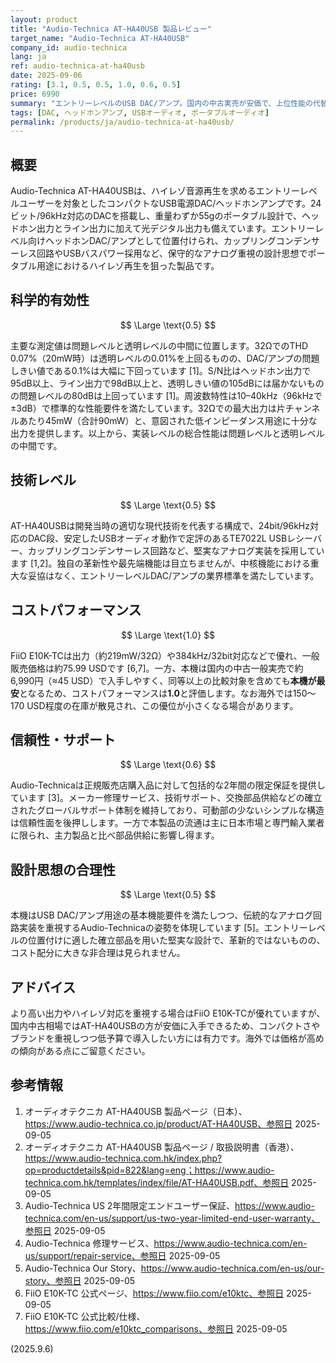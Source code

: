 ```yaml
---
layout: product
title: "Audio-Technica AT-HA40USB 製品レビュー"
target_name: "Audio-Technica AT-HA40USB"
company_id: audio-technica
lang: ja
ref: audio-technica-at-ha40usb
date: 2025-09-06
rating: [3.1, 0.5, 0.5, 1.0, 0.6, 0.5]
price: 6990
summary: "エントリーレベルのUSB DAC/アンプ。国内の中古実売が安価で、上位性能の代替機と比べても強いコストパフォーマンス（海外では在庫が高値の傾向）"
tags: [DAC, ヘッドホンアンプ, USBオーディオ, ポータブルオーディオ]
permalink: /products/ja/audio-technica-at-ha40usb/
---
```


## 概要

Audio-Technica AT-HA40USBは、ハイレゾ音源再生を求めるエントリーレベルユーザーを対象としたコンパクトなUSB電源DAC/ヘッドホンアンプです。24ビット/96kHz対応のDACを搭載し、重量わずか55gのポータブル設計で、ヘッドホン出力とライン出力に加えて光デジタル出力も備えています。エントリーレベル向けヘッドホンDAC/アンプとして位置付けられ、カップリングコンデンサーレス回路やUSBバスパワー採用など、保守的なアナログ重視の設計思想でポータブル用途におけるハイレゾ再生を狙った製品です。

## 科学的有効性

$$ \Large \text{0.5} $$

主要な測定値は問題レベルと透明レベルの中間に位置します。32ΩでのTHD 0.07%（20mW時）は透明レベルの0.01%を上回るものの、DAC/アンプの問題しきい値である0.1%は大幅に下回っています [1]。S/N比はヘッドホン出力で95dB以上、ライン出力で98dB以上と、透明しきい値の105dBには届かないものの問題レベルの80dBは上回っています [1]。周波数特性は10–40kHz（96kHzで±3dB）で標準的な性能要件を満たしています。32Ωでの最大出力は片チャンネルあたり45mW（合計90mW）と、意図された低インピーダンス用途に十分な出力を提供します。以上から、実装レベルの総合性能は問題レベルと透明レベルの中間です。

## 技術レベル

$$ \Large \text{0.5} $$

AT-HA40USBは開発当時の適切な現代技術を代表する構成で、24bit/96kHz対応のDAC段、安定したUSBオーディオ動作で定評のあるTE7022L USBレシーバー、カップリングコンデンサーレス回路など、堅実なアナログ実装を採用しています [1,2]。独自の革新性や最先端機能は目立ちませんが、中核機能における重大な妥協はなく、エントリーレベルDAC/アンプの業界標準を満たしています。

## コストパフォーマンス

$$ \Large \text{1.0} $$

FiiO E10K-TCは出力（約219mW/32Ω）や384kHz/32bit対応などで優れ、一般販売価格は約75.99 USDです [6,7]。一方、本機は国内の中古一般実売で約6,990円（≈45 USD）で入手しやすく、同等以上の比較対象を含めても**本機が最安**となるため、コストパフォーマンスは**1.0**と評価します。なお海外では150～170 USD程度の在庫が散見され、この優位が小さくなる場合があります。

## 信頼性・サポート

$$ \Large \text{0.6} $$

Audio-Technicaは正規販売店購入品に対して包括的な2年間の限定保証を提供しています [3]。メーカー修理サービス、技術サポート、交換部品供給などの確立されたグローバルサポート体制を維持しており、可動部の少ないシンプルな構造は信頼性面を後押しします。一方で本製品の流通は主に日本市場と専門輸入業者に限られ、主力製品と比べ部品供給に影響し得ます。

## 設計思想の合理性

$$ \Large \text{0.5} $$

本機はUSB DAC/アンプ用途の基本機能要件を満たしつつ、伝統的なアナログ回路実装を重視するAudio-Technicaの姿勢を体現しています [5]。エントリーレベルの位置付けに適した確立部品を用いた堅実な設計で、革新的ではないものの、コスト配分に大きな非合理は見られません。

## アドバイス

より高い出力やハイレゾ対応を重視する場合はFiiO E10K-TCが優れていますが、国内中古相場ではAT-HA40USBの方が安価に入手できるため、コンパクトさやブランドを重視しつつ低予算で導入したい方には有力です。海外では価格が高めの傾向がある点にご留意ください。

## 参考情報

1. オーディオテクニカ AT-HA40USB 製品ページ（日本）、https://www.audio-technica.co.jp/product/AT-HA40USB、参照日 2025-09-05  
2. オーディオテクニカ AT-HA40USB 製品ページ / 取扱説明書（香港）、https://www.audio-technica.com.hk/index.php?op=productdetails&pid=822&lang=eng；https://www.audio-technica.com.hk/templates/index/file/AT-HA40USB.pdf、参照日 2025-09-05  
3. Audio-Technica US 2年間限定エンドユーザー保証、https://www.audio-technica.com/en-us/support/us-two-year-limited-end-user-warranty、参照日 2025-09-05  
4. Audio-Technica 修理サービス、https://www.audio-technica.com/en-us/support/repair-service、参照日 2025-09-05  
5. Audio-Technica Our Story、https://www.audio-technica.com/en-us/our-story、参照日 2025-09-05  
6. FiiO E10K-TC 公式ページ、https://www.fiio.com/e10ktc、参照日 2025-09-05  
7. FiiO E10K-TC 公式比較/仕様、https://www.fiio.com/e10ktc_comparisons、参照日 2025-09-05

(2025.9.6)

